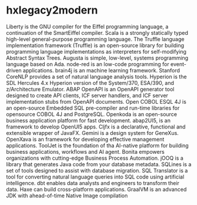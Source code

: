 # hxlegacy2modern

Liberty is the GNU compiler for the Eiffel programming language, a continuation of the SmartEiffel compiler. Scala is a strongly statically typed high-level general-purpose programming language. The Truffle language implementation framework (Truffle) is an open-source library for building programming language implementations as interpreters for self-modifying Abstract Syntax Trees. Augusta is simple, low-level, systems programming language based on Ada. node-red is an low-code programming for event-driven applications. brain4j is an machine learning framework. Stanford CoreNLP provides a set of natural language analysis tools. Hyperion is the SDL Hercules 4.x Hyperion version of the System/370, ESA/390, and z/Architecture Emulator. ABAP OpenAPI is an OpenAPI generator tool designed to create API clients, ICF server handlers, and ICF server implementation stubs from OpenAPI documents. Open COBOL ESQL 4J is an open-source Embedded SQL pre-compiler and run-time libraries for opensource COBOL 4J and PostgreSQL. Openkoda is an open-source business application platform for fast development. abap2UI5, is an framework to develop OpenUI5 apps. Cljfx is a declarative, functional and extensible wrapper of JavaFX. Gemini is a design system for GeneXus. OpenXava is an framework for developing effective management applications. ToolJet is the foundation of tha AI-native platform for building business applications, workflows and AI agent. Bonita empowers organizations with cutting-edge Business Process Automation. jOOQ is a library that generates Java code from your database metadata. SQLines is a set of tools designed to assist with database migration. SQL Translator is a tool for converting natural language queries into SQL code using artificial intelligence. dbt enables data analysts and engineers to transform their data. Haxe can build cross-platform applications. GraalVM is an advanced JDK with ahead-of-time Native Image compilation